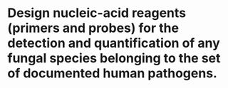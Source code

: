 # Design nucleic-acid reagents (primers and probes) for the detection and quantification of any fungal species belonging to the set of documented human pathogens.
